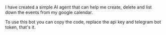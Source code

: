 I have created a simple AI agent that can help me create, delete and list down the events from my google calendar.

To use this bot you can copy the code, replace the api key and telegram bot token, that's it.
